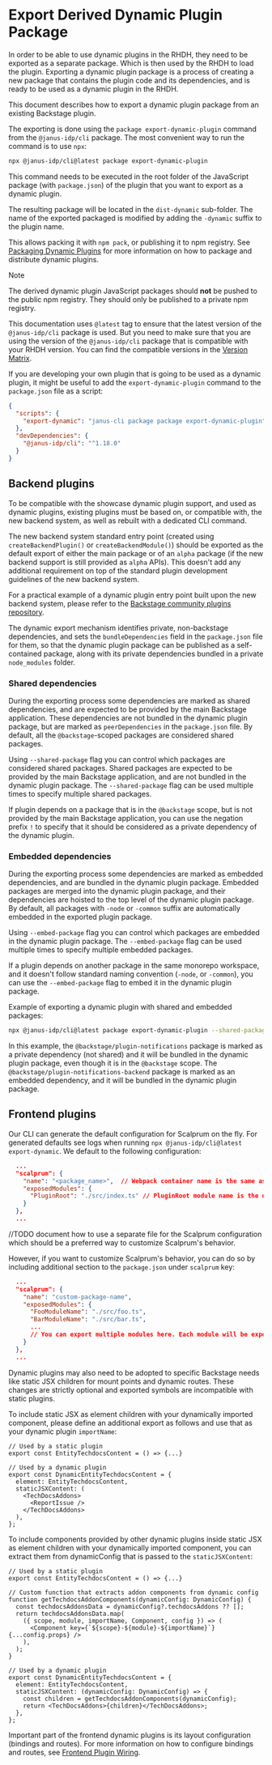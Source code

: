 # Export Derived Dynamic Plugin Package

In order to be able to use dynamic plugins in the RHDH, they need to be exported as a separate package. Which is then used by the RHDH to load the plugin.
Exporting a dynamic plugin package is a process of creating a new package that contains the plugin code and its dependencies, and is ready to be used as a dynamic plugin in the RHDH.

This document describes how to export a dynamic plugin package from an existing Backstage plugin.

The exporting is done using the `package export-dynamic-plugin` command from the `@janus-idp/cli` package.
The most convenient way to run the command is to use `npx`:

```bash
npx @janus-idp/cli@latest package export-dynamic-plugin
```

This command needs to be executed in the root folder of the JavaScript package (with `package.json`) of the plugin that you want to export as a dynamic plugin.

The resulting package will be located in the `dist-dynamic` sub-folder. The name of the exported packaged is modified by adding the `-dynamic` suffix to the plugin name.

This allows packing it with `npm pack`, or publishing it to npm registry. See [Packaging Dynamic Plugins](packaging-dynamic-plugins.md) for more information on how to package and distribute dynamic plugins.

> [!NOTE]
> The derived dynamic plugin JavaScript packages should **not** be pushed to the public npm registry. They should only be published to a private npm registry.

This documentation uses `@latest` tag to ensure that the latest version of the `@janus-idp/cli` package is used.
But you need to make sure that you are using the version of the `@janus-idp/cli` package that is compatible with your RHDH version.
You can find the compatible versions in the [Version Matrix](./versions.md).

If you are developing your own plugin that is going to be used as a dynamic plugin, it might be useful to add the `export-dynamic-plugin` command to the `package.json` file as a script:

```json
{
  "scripts": {
    "export-dynamic": "janus-cli package package export-dynamic-plugin"
  },
  "devDependencies": {
    "@janus-idp/cli": "^1.18.0"
  }
}
```

## Backend plugins

To be compatible with the showcase dynamic plugin support, and used as dynamic plugins, existing plugins must be based on, or compatible with, the new backend system, as well as rebuilt with a dedicated CLI command.

The new backend system standard entry point (created using `createBackendPlugin()` or `createBackendModule()`) should be exported as the default export of either the main package or of an `alpha` package (if the new backend support is still provided as `alpha` APIs). This doesn't add any additional requirement on top of the standard plugin development guidelines of the new backend system.

For a practical example of a dynamic plugin entry point built upon the new backend system, please refer to the [Backstage community plugins repository](https://github.com/backstage/community-plugins/blob/main/workspaces/3scale/plugins/3scale-backend/src/module.ts).


The dynamic export mechanism identifies private, non-backstage dependencies, and sets the `bundleDependencies` field in the `package.json` file for them, so that the dynamic plugin package can be published as a self-contained package, along with its private dependencies bundled in a private `node_modules` folder.

### Shared dependencies

During the exporting process some dependencies are marked as shared dependencies, and are expected to be provided by the main Backstage application. These dependencies are not bundled in the dynamic plugin package, but are marked as `peerDependencies` in the `package.json` file.
By default, all the `@backstage`-scoped packages are considered shared packages.

Using `--shared-package` flag you can control which packages are considered shared packages.
Shared packages are expected to be provided by the main Backstage application, and are not bundled in the dynamic plugin package.
The `--shared-package` flag can be used multiple times to specify multiple shared packages.

If plugin depends on a package that is in the `@backstage` scope, but is not provided by the main Backstage application, you can use the negation prefix `!` to specify that it should be considered as a private dependency of the dynamic plugin.

### Embedded dependencies

During the exporting process some dependencies are marked as embedded dependencies, and are bundled in the dynamic plugin package.
Embedded packages are merged into the dynamic plugin package, and their dependencies are hoisted to the top level of the dynamic plugin package.
By default, all packages with `-node` or `-common` suffix are automatically embedded in the exported plugin package.

Using `--embed-package` flag you can control which packages are embedded in the dynamic plugin package.
The `--embed-package` flag can be used multiple times to specify multiple embedded packages.

If a plugin depends on another package in the same monorepo workspace, and it doesn't follow standard naming convention (`-node`, or `-common`), you can use the `--embed-package` flag to embed it in the dynamic plugin package.

Example of exporting a dynamic plugin with shared and embedded packages:

```bash
npx @janus-idp/cli@latest package export-dynamic-plugin --shared-package '!/@backstage/plugin-notifications/' --embed-package @backstage/plugin-notifications-backend
```

In this example, the `@backstage/plugin-notifications` package is marked as a private dependency (not shared) and it will be bundled in the dynamic plugin package, even though it is in the `@backstage` scope.
The `@backstage/plugin-notifications-backend` package is marked as an embedded dependency, and it will be bundled in the dynamic plugin package.

## Frontend plugins

Our CLI can generate the default configuration for Scalprum on the fly. For generated defaults see logs when running `npx @janus-idp/cli@latest export-dynamic`. We default to the following configuration:

```json
  ...
  "scalprum": {
    "name": "<package_name>",  // Webpack container name is the same as NPM package name without "@" symbol and "/" replaced with "."
    "exposedModules": {
      "PluginRoot": "./src/index.ts" // PluginRoot module name is the default, therefore it doesn't have to be explicitly specified later in the app-config.yaml file
    }
  },
  ...
```

//TODO document how to use a separate file for the Scalprum configuration which should be a preferred way to customize Scalprum's behavior.

However, if you want to customize Scalprum's behavior, you can do so by including additional section to the `package.json` under `scalprum` key:

```json
  ...
  "scalprum": {
    "name": "custom-package-name",
    "exposedModules": {
      "FooModuleName": "./src/foo.ts",
      "BarModuleName": "./src/bar.ts",
      ...
      // You can export multiple modules here. Each module will be exposed as a separate entrypoint in the Webpack container.
    }
  },
  ...
```

Dynamic plugins may also need to be adopted to specific Backstage needs like static JSX children for mount points and dynamic routes. These changes are strictly optional and exported symbols are incompatible with static plugins.

To include static JSX as element children with your dynamically imported component, please define an additional export as follows and use that as your dynamic plugin `importName`:

```tsx
// Used by a static plugin
export const EntityTechdocsContent = () => {...}

// Used by a dynamic plugin
export const DynamicEntityTechdocsContent = {
  element: EntityTechdocsContent,
  staticJSXContent: (
    <TechDocsAddons>
      <ReportIssue />
    </TechDocsAddons>
  ),
};
```

To include components provided by other dynamic plugins inside static JSX as element children with your dynamically imported component, you can extract them from dynamicConfig that is passed to the `staticJSXContent`:

```tsx
// Used by a static plugin
export const EntityTechdocsContent = () => {...}

// Custom function that extracts addon components from dynamic config
function getTechdocsAddonComponents(dynamicConfig: DynamicConfig) {
  const techdocsAddonsData = dynamicConfig?.techdocsAddons ?? [];
  return techdocsAddonsData.map(
    ({ scope, module, importName, Component, config }) => (
      <Component key={`${scope}-${module}-${importName}`} {...config.props} />
    ),
  );
}

// Used by a dynamic plugin
export const DynamicEntityTechdocsContent = {
  element: EntityTechdocsContent,
  staticJSXContent: (dynamicConfig: DynamicConfig) => {
    const children = getTechdocsAddonComponents(dynamicConfig);
    return <TechDocsAddons>{children}</TechDocsAddons>;
  },
};
```

Important part of the frontend dynamic plugins is its layout configuration (bindings and routes). For more information on how to configure bindings and routes, see [Frontend Plugin Wiring](frontend-plugin-wiring.md).
